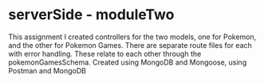# serverSide - moduleTwo

This assignment I created controllers for the two models, one for Pokemon, and the other for Pokemon Games. 
There are separate route files for each with error handling. These relate to each other through the pokemonGamesSchema.
Created using MongoDB and Mongoose, using Postman and MongoDB 
